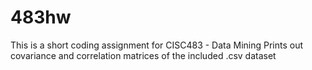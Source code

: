 # 483hw
This is a short coding assignment for CISC483 - Data Mining
Prints out covariance and correlation matrices of the included .csv dataset
